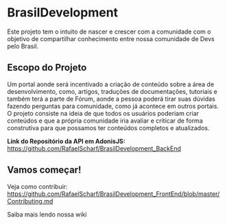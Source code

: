 # BrasilDevelopment
Este projeto tem o intuito de nascer e crescer com a comunidade com o objetivo de compartilhar conhecimento entre nossa comunidade de Devs pelo Brasil.

## Escopo do Projeto
Um portal aonde será incentivado a criação de conteúdo sobre a área de desenvolvimento, como, artigos, traduções de documentações, tutoriais e também terá a parte de Fórum, aonde a pessoa poderá tirar suas dúvidas fazendo perguntas para comunidade, como já acontece em outros portais. O projeto consiste na ideia de que todos os usuários poderiam criar conteúdos e que a própria comunidade iria avaliar e criticar de forma construtiva para que possamos ter conteúdos completos e atualizados.

**Link do Repositório da API em AdonisJS:**
https://github.com/RafaelScharf/BrasilDevelopment_BackEnd
  
 ## Vamos começar! 
 Veja como contribuir: https://github.com/RafaelScharf/BrasilDevelopment_FrontEnd/blob/master/Contributing.md
 
 Saiba mais lendo nossa wiki
